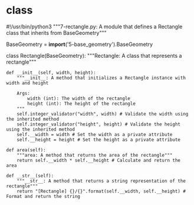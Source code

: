 # class
#!/usr/bin/python3
"""7-rectangle.py: A module that defines a Rectangle class that inherits from BaseGeometry"""

BaseGeometry = __import__('5-base_geometry').BaseGeometry


class Rectangle(BaseGeometry):
    """Rectangle: A class that represents a rectangle"""

    def __init__(self, width, height):
        """__init__: A method that initializes a Rectangle instance with width and height

        Args:
            width (int): The width of the rectangle
            height (int): The height of the rectangle
        """
        self.integer_validator("width", width) # Validate the width using the inherited method
        self.integer_validator("height", height) # Validate the height using the inherited method
        self.__width = width # Set the width as a private attribute
        self.__height = height # Set the height as a private attribute

    def area(self):
        """area: A method that returns the area of the rectangle"""
        return self.__width * self.__height # Calculate and return the area

    def __str__(self):
        """__str__: A method that returns a string representation of the rectangle"""
        return "[Rectangle] {}/{}".format(self.__width, self.__height) # Format and return the string
